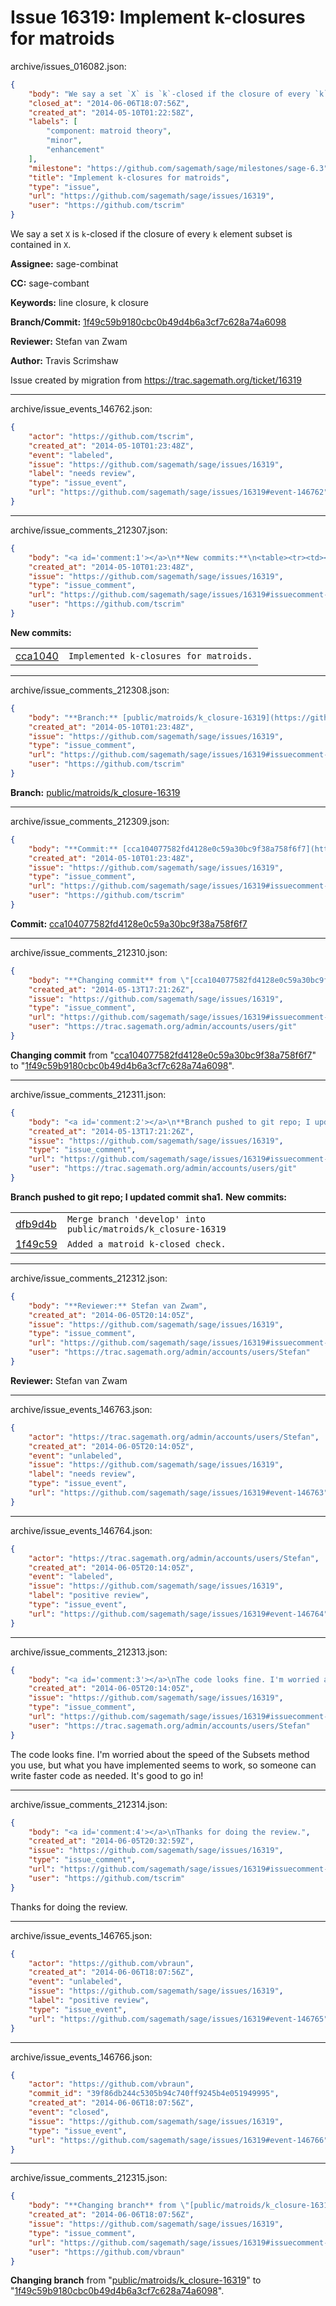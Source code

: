 # Issue 16319: Implement k-closures for matroids

archive/issues_016082.json:
```json
{
    "body": "We say a set `X` is `k`-closed if the closure of every `k` element subset is contained in `X`.\n\n**Assignee:** sage-combinat\n\n**CC:**  sage-combant\n\n**Keywords:** line closure, k closure\n\n**Branch/Commit:** [1f49c59b9180cbc0b49d4b6a3cf7c628a74a6098](https://github.com/sagemath/sagetrac-mirror/commit/1f49c59b9180cbc0b49d4b6a3cf7c628a74a6098)\n\n**Reviewer:** Stefan van Zwam\n\n**Author:** Travis Scrimshaw\n\nIssue created by migration from https://trac.sagemath.org/ticket/16319\n\n",
    "closed_at": "2014-06-06T18:07:56Z",
    "created_at": "2014-05-10T01:22:58Z",
    "labels": [
        "component: matroid theory",
        "minor",
        "enhancement"
    ],
    "milestone": "https://github.com/sagemath/sage/milestones/sage-6.3",
    "title": "Implement k-closures for matroids",
    "type": "issue",
    "url": "https://github.com/sagemath/sage/issues/16319",
    "user": "https://github.com/tscrim"
}
```
We say a set `X` is `k`-closed if the closure of every `k` element subset is contained in `X`.

**Assignee:** sage-combinat

**CC:**  sage-combant

**Keywords:** line closure, k closure

**Branch/Commit:** [1f49c59b9180cbc0b49d4b6a3cf7c628a74a6098](https://github.com/sagemath/sagetrac-mirror/commit/1f49c59b9180cbc0b49d4b6a3cf7c628a74a6098)

**Reviewer:** Stefan van Zwam

**Author:** Travis Scrimshaw

Issue created by migration from https://trac.sagemath.org/ticket/16319





---

archive/issue_events_146762.json:
```json
{
    "actor": "https://github.com/tscrim",
    "created_at": "2014-05-10T01:23:48Z",
    "event": "labeled",
    "issue": "https://github.com/sagemath/sage/issues/16319",
    "label": "needs review",
    "type": "issue_event",
    "url": "https://github.com/sagemath/sage/issues/16319#event-146762"
}
```



---

archive/issue_comments_212307.json:
```json
{
    "body": "<a id='comment:1'></a>\n**New commits:**\n<table><tr><td><a href=\"https://github.com/sagemath/sagetrac-mirror/commit/cca104077582fd4128e0c59a30bc9f38a758f6f7\">cca1040</a></td><td><code>Implemented k-closures for matroids.</code></td></tr></table>\n",
    "created_at": "2014-05-10T01:23:48Z",
    "issue": "https://github.com/sagemath/sage/issues/16319",
    "type": "issue_comment",
    "url": "https://github.com/sagemath/sage/issues/16319#issuecomment-212307",
    "user": "https://github.com/tscrim"
}
```

<a id='comment:1'></a>
**New commits:**
<table><tr><td><a href="https://github.com/sagemath/sagetrac-mirror/commit/cca104077582fd4128e0c59a30bc9f38a758f6f7">cca1040</a></td><td><code>Implemented k-closures for matroids.</code></td></tr></table>




---

archive/issue_comments_212308.json:
```json
{
    "body": "**Branch:** [public/matroids/k_closure-16319](https://github.com/sagemath/sagetrac-mirror/tree/public/matroids/k_closure-16319)",
    "created_at": "2014-05-10T01:23:48Z",
    "issue": "https://github.com/sagemath/sage/issues/16319",
    "type": "issue_comment",
    "url": "https://github.com/sagemath/sage/issues/16319#issuecomment-212308",
    "user": "https://github.com/tscrim"
}
```

**Branch:** [public/matroids/k_closure-16319](https://github.com/sagemath/sagetrac-mirror/tree/public/matroids/k_closure-16319)



---

archive/issue_comments_212309.json:
```json
{
    "body": "**Commit:** [cca104077582fd4128e0c59a30bc9f38a758f6f7](https://github.com/sagemath/sagetrac-mirror/commit/cca104077582fd4128e0c59a30bc9f38a758f6f7)",
    "created_at": "2014-05-10T01:23:48Z",
    "issue": "https://github.com/sagemath/sage/issues/16319",
    "type": "issue_comment",
    "url": "https://github.com/sagemath/sage/issues/16319#issuecomment-212309",
    "user": "https://github.com/tscrim"
}
```

**Commit:** [cca104077582fd4128e0c59a30bc9f38a758f6f7](https://github.com/sagemath/sagetrac-mirror/commit/cca104077582fd4128e0c59a30bc9f38a758f6f7)



---

archive/issue_comments_212310.json:
```json
{
    "body": "**Changing commit** from \"[cca104077582fd4128e0c59a30bc9f38a758f6f7](https://github.com/sagemath/sagetrac-mirror/commit/cca104077582fd4128e0c59a30bc9f38a758f6f7)\" to \"[1f49c59b9180cbc0b49d4b6a3cf7c628a74a6098](https://github.com/sagemath/sagetrac-mirror/commit/1f49c59b9180cbc0b49d4b6a3cf7c628a74a6098)\".",
    "created_at": "2014-05-13T17:21:26Z",
    "issue": "https://github.com/sagemath/sage/issues/16319",
    "type": "issue_comment",
    "url": "https://github.com/sagemath/sage/issues/16319#issuecomment-212310",
    "user": "https://trac.sagemath.org/admin/accounts/users/git"
}
```

**Changing commit** from "[cca104077582fd4128e0c59a30bc9f38a758f6f7](https://github.com/sagemath/sagetrac-mirror/commit/cca104077582fd4128e0c59a30bc9f38a758f6f7)" to "[1f49c59b9180cbc0b49d4b6a3cf7c628a74a6098](https://github.com/sagemath/sagetrac-mirror/commit/1f49c59b9180cbc0b49d4b6a3cf7c628a74a6098)".



---

archive/issue_comments_212311.json:
```json
{
    "body": "<a id='comment:2'></a>\n**Branch pushed to git repo; I updated commit sha1.** **New commits:**\n<table><tr><td><a href=\"https://github.com/sagemath/sagetrac-mirror/commit/dfb9d4bc7638bb5abe3a6b2d9480af7687967520\">dfb9d4b</a></td><td><code>Merge branch 'develop' into public/matroids/k_closure-16319</code></td></tr><tr><td><a href=\"https://github.com/sagemath/sagetrac-mirror/commit/1f49c59b9180cbc0b49d4b6a3cf7c628a74a6098\">1f49c59</a></td><td><code>Added a matroid k-closed check.</code></td></tr></table>\n",
    "created_at": "2014-05-13T17:21:26Z",
    "issue": "https://github.com/sagemath/sage/issues/16319",
    "type": "issue_comment",
    "url": "https://github.com/sagemath/sage/issues/16319#issuecomment-212311",
    "user": "https://trac.sagemath.org/admin/accounts/users/git"
}
```

<a id='comment:2'></a>
**Branch pushed to git repo; I updated commit sha1.** **New commits:**
<table><tr><td><a href="https://github.com/sagemath/sagetrac-mirror/commit/dfb9d4bc7638bb5abe3a6b2d9480af7687967520">dfb9d4b</a></td><td><code>Merge branch 'develop' into public/matroids/k_closure-16319</code></td></tr><tr><td><a href="https://github.com/sagemath/sagetrac-mirror/commit/1f49c59b9180cbc0b49d4b6a3cf7c628a74a6098">1f49c59</a></td><td><code>Added a matroid k-closed check.</code></td></tr></table>




---

archive/issue_comments_212312.json:
```json
{
    "body": "**Reviewer:** Stefan van Zwam",
    "created_at": "2014-06-05T20:14:05Z",
    "issue": "https://github.com/sagemath/sage/issues/16319",
    "type": "issue_comment",
    "url": "https://github.com/sagemath/sage/issues/16319#issuecomment-212312",
    "user": "https://trac.sagemath.org/admin/accounts/users/Stefan"
}
```

**Reviewer:** Stefan van Zwam



---

archive/issue_events_146763.json:
```json
{
    "actor": "https://trac.sagemath.org/admin/accounts/users/Stefan",
    "created_at": "2014-06-05T20:14:05Z",
    "event": "unlabeled",
    "issue": "https://github.com/sagemath/sage/issues/16319",
    "label": "needs review",
    "type": "issue_event",
    "url": "https://github.com/sagemath/sage/issues/16319#event-146763"
}
```



---

archive/issue_events_146764.json:
```json
{
    "actor": "https://trac.sagemath.org/admin/accounts/users/Stefan",
    "created_at": "2014-06-05T20:14:05Z",
    "event": "labeled",
    "issue": "https://github.com/sagemath/sage/issues/16319",
    "label": "positive review",
    "type": "issue_event",
    "url": "https://github.com/sagemath/sage/issues/16319#event-146764"
}
```



---

archive/issue_comments_212313.json:
```json
{
    "body": "<a id='comment:3'></a>\nThe code looks fine. I'm worried about the speed of the Subsets method you use, but what you have implemented seems to work, so someone can write faster code as needed. It's good to go in!",
    "created_at": "2014-06-05T20:14:05Z",
    "issue": "https://github.com/sagemath/sage/issues/16319",
    "type": "issue_comment",
    "url": "https://github.com/sagemath/sage/issues/16319#issuecomment-212313",
    "user": "https://trac.sagemath.org/admin/accounts/users/Stefan"
}
```

<a id='comment:3'></a>
The code looks fine. I'm worried about the speed of the Subsets method you use, but what you have implemented seems to work, so someone can write faster code as needed. It's good to go in!



---

archive/issue_comments_212314.json:
```json
{
    "body": "<a id='comment:4'></a>\nThanks for doing the review.",
    "created_at": "2014-06-05T20:32:59Z",
    "issue": "https://github.com/sagemath/sage/issues/16319",
    "type": "issue_comment",
    "url": "https://github.com/sagemath/sage/issues/16319#issuecomment-212314",
    "user": "https://github.com/tscrim"
}
```

<a id='comment:4'></a>
Thanks for doing the review.



---

archive/issue_events_146765.json:
```json
{
    "actor": "https://github.com/vbraun",
    "created_at": "2014-06-06T18:07:56Z",
    "event": "unlabeled",
    "issue": "https://github.com/sagemath/sage/issues/16319",
    "label": "positive review",
    "type": "issue_event",
    "url": "https://github.com/sagemath/sage/issues/16319#event-146765"
}
```



---

archive/issue_events_146766.json:
```json
{
    "actor": "https://github.com/vbraun",
    "commit_id": "39f86db244c5305b94c740ff9245b4e051949995",
    "created_at": "2014-06-06T18:07:56Z",
    "event": "closed",
    "issue": "https://github.com/sagemath/sage/issues/16319",
    "type": "issue_event",
    "url": "https://github.com/sagemath/sage/issues/16319#event-146766"
}
```



---

archive/issue_comments_212315.json:
```json
{
    "body": "**Changing branch** from \"[public/matroids/k_closure-16319](https://github.com/sagemath/sagetrac-mirror/tree/public/matroids/k_closure-16319)\" to \"[1f49c59b9180cbc0b49d4b6a3cf7c628a74a6098](https://github.com/sagemath/sagetrac-mirror/commit/1f49c59b9180cbc0b49d4b6a3cf7c628a74a6098)\".",
    "created_at": "2014-06-06T18:07:56Z",
    "issue": "https://github.com/sagemath/sage/issues/16319",
    "type": "issue_comment",
    "url": "https://github.com/sagemath/sage/issues/16319#issuecomment-212315",
    "user": "https://github.com/vbraun"
}
```

**Changing branch** from "[public/matroids/k_closure-16319](https://github.com/sagemath/sagetrac-mirror/tree/public/matroids/k_closure-16319)" to "[1f49c59b9180cbc0b49d4b6a3cf7c628a74a6098](https://github.com/sagemath/sagetrac-mirror/commit/1f49c59b9180cbc0b49d4b6a3cf7c628a74a6098)".
